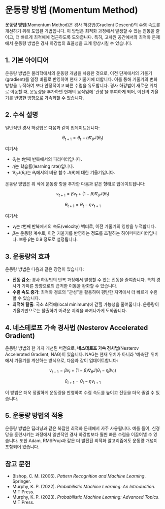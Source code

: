 # 운동량 방법 (Momentum Method)

**운동량 방법**(Momentum Method)은 경사 하강법(Gradient Descent)의 수렴 속도를 개선하기 위해 도입된 기법입니다. 이 방법은 최적화 과정에서 발생할 수 있는 진동을 줄이고, 더 빠르게 최적해에 접근하도록 도와줍니다. 특히, 고차원 공간에서의 최적화 문제에서 운동량 방법은 경사 하강법의 효율성을 크게 향상시킬 수 있습니다.

## 1. 기본 아이디어

운동량 방법은 물리학에서의 운동량 개념을 차용한 것으로, 이전 단계에서의 기울기(gradient)를 일정 비율로 반영하여 현재 기울기에 더합니다. 이를 통해 기울기의 변화 방향을 누적하여 보다 안정적이고 빠른 수렴을 유도합니다. 경사 하강법이 새로운 위치로 이동할 때, 운동량을 추가하면 현재의 움직임에 '관성'을 부여하게 되어, 이전의 기울기를 반영한 방향으로 가속화할 수 있습니다.

## 2. 수식 설명

일반적인 경사 하강법은 다음과 같이 업데이트됩니다:

$$
\theta_{t+1} = \theta_t - \eta \nabla_{\theta} J(\theta_t)
$$

여기서:
- $\theta_t$는 $t$번째 반복에서의 파라미터입니다.
- $\eta$는 학습률(learning rate)입니다.
- $\nabla_{\theta} J(\theta_t)$는 $\theta_t$에서의 비용 함수 $J(\theta)$에 대한 기울기입니다.

운동량 방법은 위 식에 운동량 항을 추가한 다음과 같은 형태로 업데이트됩니다:

$$
v_{t+1} = \beta v_t + (1 - \beta)\nabla_{\theta} J(\theta_t)
$$

$$
\theta_{t+1} = \theta_t - \eta v_{t+1}
$$

여기서:
- $v_t$는 $t$번째 반복에서의 속도(velocity) 벡터로, 이전 기울기의 영향을 누적합니다.
- $\beta$는 운동량 계수로, 이전 기울기를 반영하는 정도를 조절하는 하이퍼파라미터입니다. 보통 $\beta$는 0.9 정도로 설정됩니다.

## 3. 운동량의 효과

운동량 방법은 다음과 같은 장점이 있습니다:

- **진동 감소**: 경사 하강법의 반복 과정에서 발생할 수 있는 진동을 줄여줍니다. 특히 경사가 가파른 방향으로의 급격한 이동을 완화할 수 있습니다.
- **수렴 속도 증가**: 최적화 경로의 "관성"을 활용하여 평탄한 지역에서 더 빠르게 수렴할 수 있습니다.
- **최적해 탈출**: 국소 최적해(local minimum)에 갇힐 가능성을 줄여줍니다. 운동량이 기울기만으로는 탈출하기 어려운 지역을 빠져나가게 도와줍니다.

## 4. 네스테로프 가속 경사법 (Nesterov Accelerated Gradient)

운동량 방법의 한 가지 개선된 버전으로, **네스테로프 가속 경사법**(Nesterov Accelerated Gradient, NAG)이 있습니다. NAG는 현재 위치가 아니라 '예측된' 위치에서 기울기를 계산하는 방식으로, 다음과 같이 업데이트합니다:

$$
v_{t+1} = \beta v_t + (1 - \beta)\nabla_{\theta} J(\theta_t - \eta \beta v_t)
$$

$$
\theta_{t+1} = \theta_t - \eta v_{t+1}
$$

이 방법은 더욱 정밀하게 운동량을 반영하여 수렴 속도를 높이고 진동을 더욱 줄일 수 있습니다.

## 5. 운동량 방법의 적용

운동량 방법은 딥러닝과 같은 복잡한 최적화 문제에서 자주 사용됩니다. 예를 들어, 신경망을 훈련시키는 과정에서 일반적인 경사 하강법보다 훨씬 빠른 수렴을 이끌어낼 수 있습니다. 또한 Adam, RMSProp과 같은 더 발전된 최적화 알고리즘에도 운동량 개념이 포함되어 있습니다.

## 참고 문헌

- Bishop, C. M. (2006). *Pattern Recognition and Machine Learning*. Springer.
- Murphy, K. P. (2022). *Probabilistic Machine Learning: An Introduction*. MIT Press.
- Murphy, K. P. (2023). *Probabilistic Machine Learning: Advanced Topics*. MIT Press.
